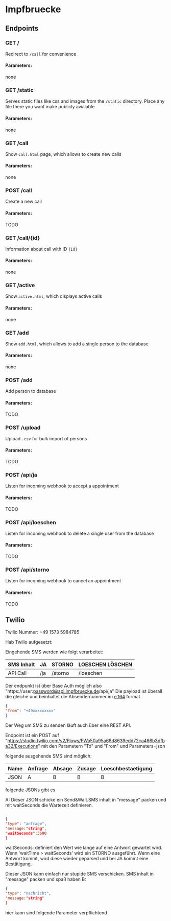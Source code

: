 # Impfbruecke

## Endpoints

### GET /
Redirect to `/call` for convenience

#### Parameters:
none

### GET /static
Serves static files like css and images from the `/static` directory. Place any file there you want make publicly avialable

#### Parameters:
none

### GET /call
Show `call.html` page, which allows to create new calls

#### Parameters:
none

### POST /call
Create a new call

#### Parameters:
TODO

### GET /call/{id}
Information about call with ID `{id}`

#### Parameters:
none

### GET /active
Show `active.html`, which displays active calls

#### Parameters:
none

### GET /add
Show `add.html`, which allows to add a single person to the database

#### Parameters:
none

### POST /add
Add person to database

#### Parameters:
TODO

### POST /upload
Upload `.csv` for bulk import of persons

#### Parameters:
TODO

### POST /api/ja
Listen for incoming webhook to accept a appointment

#### Parameters:
TODO

### POST /api/loeschen
Listen for incoming webhook to delete a single user from the database

#### Parameters:
TODO

### POST /api/storno
Listen for incoming webhook to cancel an appointment

#### Parameters:
TODO



## Twilio

Twilio Nummer:  +49 1573 5984785


Hab Twilio aufgesetzt:

Eingehende SMS werden wie folgt verarbeitet:


| SMS Inhalt| JA| STORNO | LOESCHEN LÖSCHEN|
| ------ | ------ |  ------ | ------ | 
| API Call| /ja| /storno| /loeschen|

Der endpunkt ist über Base Auth möglich also "https://user:password@api.impfbruecke.de/api/ja"
Die payload ist überall die gleiche und beinhaltet die Absendernummer im [e.164](https://www.twilio.com/docs/glossary/what-e164) format 


```json
{
"from": "+49xxxxxxxxx"
}
```


Der Weg um SMS zu senden läuft auch über eine REST API.

Endpoint ist ein POST auf "https://studio.twilio.com/v2/Flows/FWa50a95a66d8639edd72ca466b3dfba32/Executions" mit den Parametern "To" und "From"  und Parameters=json

folgende ausgehende SMS sind möglich:

| Name | Anfrage | Absage | Zusage | Loeschbestaetigung |
|----|----|----|----|----|
|JSON | A| B | B | B |

folgende JSONs gibt es


A: 
Dieser JSON schicke ein Send&Wait.SMS inhalt in "message" packen und mit waitSeconds die Wartezeit definieren.
```json

{
"type": "anfrage",
"message:"string",
"waitSeconds":3600
}
```
waitSeconds: definiert den Wert wie lange auf eine Antwort gewartet wird. Wenn 'waitTime > waitSeconds' wird ein STORNO ausgeführt. Wenn eine Antwort kommt, wird diese wieder geparsed und bei JA kommt eine Bestätigung.




Dieser JSON kann einfach nur stupide SMS verschicken. SMS inhalt in "message" packen und spaß haben
B:
```json
{
"type": "nachricht",
"message:"string"
}

```


hier kann sind folgende Parameter verpflichtend
